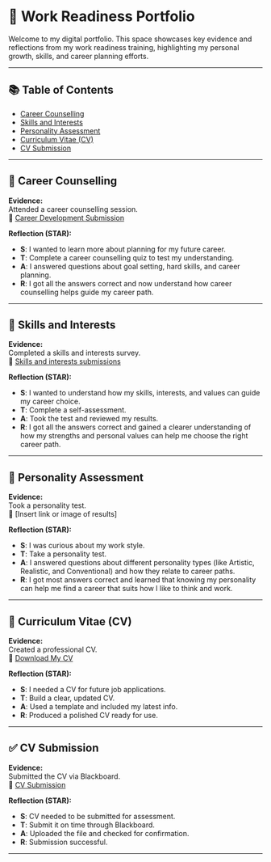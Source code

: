 # 💼 Work Readiness Portfolio  

Welcome to my digital portfolio. This space showcases key evidence and reflections from my work readiness training, highlighting my personal growth, skills, and career planning efforts.

---

## 📚 Table of Contents
- [Career Counselling](#career-counselling)
- [Skills and Interests](#skills-and-interests)
- [Personality Assessment](#personality-assessment)
- [Curriculum Vitae (CV)](#curriculum-vitae-cv)
- [CV Submission](#cv-submission)

---

## 🎯 Career Counselling

**Evidence:**  
Attended a career counselling session.  
📎 [Career Development Submission](https://github.com/Asemahle-Magwa/My-Portfolio/blob/main/Career%20Development.jpeg)

**Reflection (STAR):**  
- **S**: I wanted to learn more about planning for my future career.  
- **T**: Complete a career counselling quiz to test my understanding. 
- **A**: I answered questions about goal setting, hard skills, and career planning. 
- **R**: I got all the answers correct and now understand how career counselling helps guide my career path.
---

## 🔧 Skills and Interests

**Evidence:**  
Completed a skills and interests survey.  
📎 [Skills and interests submissions]()

**Reflection (STAR):**  
- **S**:  I wanted to understand how my skills, interests, and values can guide my career choice. 
- **T**: Complete a self-assessment.  
- **A**: Took the test and reviewed my results.  
- **R**: I got all the answers correct and gained a clearer understanding of how my strengths and personal values can help me choose the right career path.


---

## 🧬 Personality Assessment

**Evidence:**  
Took a personality test.  
📎 [Insert link or image of results]

**Reflection (STAR):**  
- **S**: I was curious about my work style.  
- **T**: Take a personality test.  
- **A**: I answered questions about different personality types (like Artistic, Realistic, and Conventional) and how they relate to career paths. 
- **R**: I got most answers correct and learned that knowing my personality can help me find a career that suits how I like to think and work.

---

## 📄 Curriculum Vitae (CV)

**Evidence:**  
Created a professional CV.  
📎 [Download My CV](https://github.com/Asemahle-Magwa/My-Portfolio/blob/main/Asemahle%20Magwa%20CV.pdf)

**Reflection (STAR):**  
- **S**: I needed a CV for future job applications.  
- **T**: Build a clear, updated CV.  
- **A**: Used a template and included my latest info.  
- **R**: Produced a polished CV ready for use.

---

## ✅ CV Submission

**Evidence:**  
Submitted the CV via Blackboard.  
📎 [CV Submission](https://github.com/Asemahle-Magwa/My-Portfolio/blob/main/CV%20Submission.jpeg)

**Reflection (STAR):**  
- **S**: CV needed to be submitted for assessment.  
- **T**: Submit it on time through Blackboard.  
- **A**: Uploaded the file and checked for confirmation.  
- **R**: Submission successful.

---
